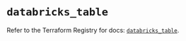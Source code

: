 # `databricks_table`

Refer to the Terraform Registry for docs: [`databricks_table`](https://registry.terraform.io/providers/databricks/databricks/1.62.0/docs/resources/table).
